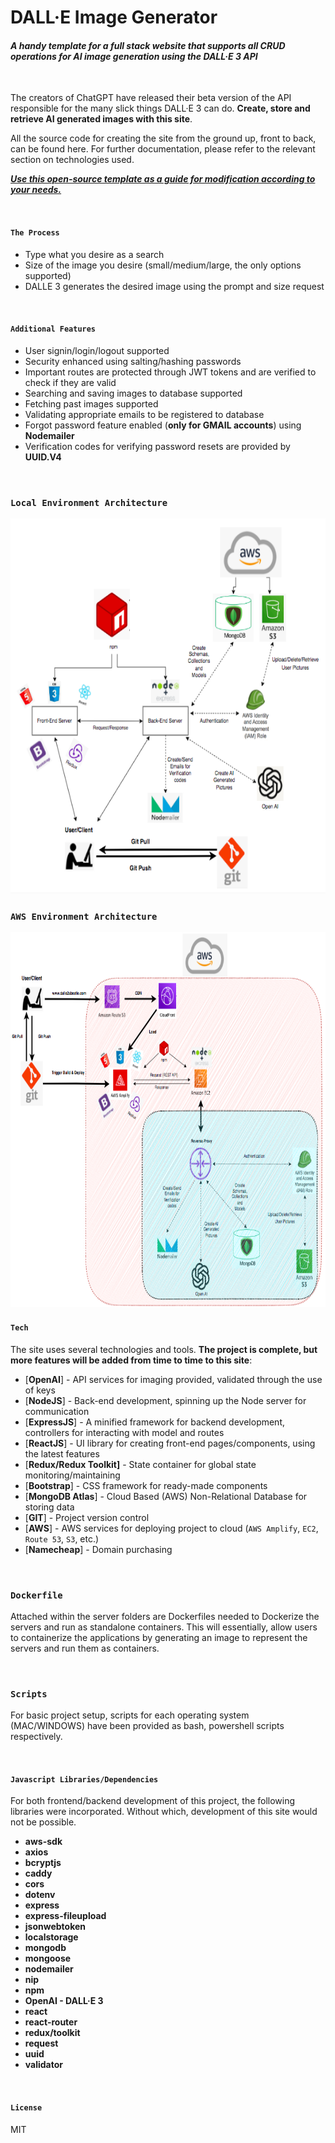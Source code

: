 # DALL·E Image Generator
#### _A handy template for a full stack website that supports all CRUD operations for AI image generation using the DALL·E 3 API_

<br />

The creators of ChatGPT have released their beta version of the API responsible for the many slick things DALL·E 3 can do. **Create, store and retrieve AI generated images with this site**. 

All the source code for creating the site from the ground up, front to back, can be found here. For further documentation, please refer to the relevant section on technologies used.

<b><u><i>Use this open-source template as a guide for modification according to your needs.</b></u></i>

<br />

#### `The Process`
- Type what you desire as a search
- Size of the image you desire (small/medium/large, the only options supported)
- DALLE 3 generates the desired image using the prompt and size request

<br />

#### `Additional Features`

- User signin/login/logout supported
- Security enhanced using salting/hashing passwords
- Important routes are protected through JWT tokens and are verified to check if they are valid
- Searching and saving images to database supported
- Fetching past images supported
- Validating appropriate emails to be registered to database
- Forgot password feature enabled (**only for GMAIL accounts**) using **Nodemailer**
- Verification codes for verifying password resets are provided by **UUID.V4**

<br />

### `Local Environment Architecture`
<img src="architecture_charts/localdevdiagram.png" alt="LOCAL DEV DIAGRAM" style="height: 600px; width:1000px;"/>

<br />

### `AWS Environment Architecture`
<img src="architecture_charts/awsdiagram.png" alt="AWS DIAGRAM" style="height: 600px; width:1000px;"/>

<br />

#### `Tech`

The site uses several technologies and tools. **The project is complete, but more features will be added from time to time to this site**:

- [**OpenAI**] - API services for imaging provided, validated through the use of keys
- [**NodeJS**] - Back-end development, spinning up the Node server for communication
- [**ExpressJS**] - A minified framework for backend development, controllers for interacting with model and routes
- [**ReactJS**] - UI library for creating front-end pages/components, using the latest features
- [**Redux/Redux Toolkit]** - State container for global state monitoring/maintaining
- [**Bootstrap**] - CSS framework for ready-made components
- [**MongoDB Atlas**] - Cloud Based (AWS) Non-Relational Database for storing data
- [**GIT**] - Project version control
- [**AWS**] - AWS services for deploying project to cloud (`AWS Amplify`, `EC2`, `Route 53`, `S3`, etc.)
- [**Namecheap**] - Domain purchasing

<br />

### `Dockerfile`
Attached within the server folders are Dockerfiles needed to Dockerize the servers and run as standalone containers. This will essentially, allow users to containerize the applications by generating an image to represent the servers and run them as containers.

<br />

### `Scripts`
For basic project setup, scripts for each operating system (MAC/WINDOWS) have been provided as bash, powershell scripts respectively.

<br />

#### `Javascript Libraries/Dependencies`
For both frontend/backend development of this project, the following libraries were incorporated. Without which, development of this site would not be possible.

- **aws-sdk**
- **axios**
- **bcryptjs**
- **caddy**
- **cors**
- **dotenv**
- **express**
- **express-fileupload**
- **jsonwebtoken**
- **localstorage**
- **mongodb**
- **mongoose**
- **nodemailer**
- **nip**
- **npm**
- **OpenAI - DALL·E 3**
- **react**
- **react-router**
- **redux/toolkit**
- **request**
- **uuid**
- **validator**

<br />

#### `License`

MIT